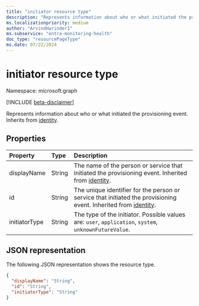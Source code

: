 ```yaml
---
title: "initiator resource type"
description: "Represents information about who or what initiated the provisioning event."
ms.localizationpriority: medium
author: "ArvindHarinder1"
ms.subservice: "entra-monitoring-health"
doc_type: "resourcePageType"
ms.date: 07/22/2024
---
```


# initiator resource type

Namespace: microsoft.graph

[!INCLUDE [beta-disclaimer](../../includes/beta-disclaimer.md)]

Represents information about who or what initiated the provisioning event. Inherits from [identity](../resources/identity.md).

## Properties

| Property     | Type        | Description |
|:-------------|:------------|:------------|
|displayName|String|The name of the person or service that initiated the provisioning event. Inherited from [identity](../resources/identity.md).|
|id|String|The unique identifier for the person or service that initiated the provisioning event. Inherited from [identity](../resources/identity.md).|
|initiatorType|String| The type of the initiator. Possible values are: `user`, `application`, `system`, `unknownFutureValue`.|

## JSON representation

The following JSON representation shows the resource type.

<!-- {
  "blockType": "resource",
  "optionalProperties": [

  ],
  "@odata.type": "microsoft.graph.initiator",
  "baseType": "microsoft.graph.identity"
}-->

```json
{
  "displayName": "String",
  "id": "String",
  "initiatorType": "String"
}
```

<!-- uuid: 16cd6b66-4b1a-43a1-adaf-3a886856ed98
2019-02-04 14:57:30 UTC -->
<!-- {
  "type": "#page.annotation",
  "description": "initiator resource",
  "keywords": "",
  "section": "documentation",
  "tocPath": ""
}-->


